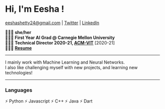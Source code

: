 # Hi, I'm Eesha !
<a href="mailto:eeshashetty24@gmail.com">eeshashetty24@gmail.com</a> | <a href="https://twitter.com/eeshetty">Twitter</a> | <a href="https://linkedin.com/in/eeshashetty">LinkedIn</a>

🧚🏽‍♀️ **she/her**<br>
🧚🏽‍♀️ **First Year AI Grad @ Carnegie Mellon University**<br>
🧚🏽‍♀️ **Technical Director 2020-21, [ACM-VIT](https://github.com/ACM-VIT)** [2020-21]<br>
🧚🏽‍♀️ **[Resume](https://github.com/eeshashetty/eeshashetty/blob/main/Eesha%20Resume%20February%202023.pdf)**

---

I mainly work with Machine Learning and Neural Networks. <br>
I also like challenging myself with new projects, and learning new technologies! 

---

### Languages
⚡ Python
⚡ Javascript
⚡ C++
⚡ Java
⚡ Dart
